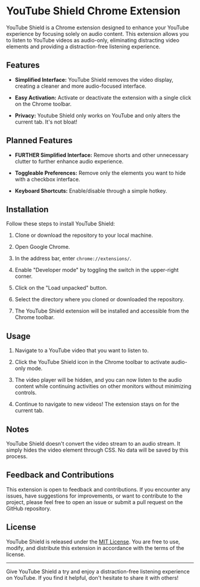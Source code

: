 # YouTube Shield Chrome Extension

YouTube Shield is a Chrome extension designed to enhance your YouTube experience by focusing solely on audio content. This extension allows you to listen to YouTube videos as audio-only, eliminating distracting video elements and providing a distraction-free listening experience.

## Features

- **Simplified Interface:** YouTube Shield removes the video display, creating a cleaner and more audio-focused interface.

- **Easy Activation:** Activate or deactivate the extension with a single click on the Chrome toolbar.

- **Privacy:** Youtube Shield only works on YouTube and only alters the current tab. It's not bloat!

## Planned Features

- **FURTHER Simplified Interface:** Remove shorts and other unnecessary clutter to further enhance audio experience.

- **Toggleable Preferences:** Remove only the elements you want to hide with a checkbox interface.

- **Keyboard Shortcuts:** Enable/disable through a simple hotkey.

## Installation

Follow these steps to install YouTube Shield:

1. Clone or download the repository to your local machine.

2. Open Google Chrome.

3. In the address bar, enter `chrome://extensions/`.

4. Enable "Developer mode" by toggling the switch in the upper-right corner.

5. Click on the "Load unpacked" button.

6. Select the directory where you cloned or downloaded the repository.

7. The YouTube Shield extension will be installed and accessible from the Chrome toolbar.

## Usage

1. Navigate to a YouTube video that you want to listen to.

2. Click the YouTube Shield icon in the Chrome toolbar to activate audio-only mode.

3. The video player will be hidden, and you can now listen to the audio content while continuing activities on other monitors without minimizing controls.

4. Continue to navigate to new videos! The extension stays on for the current tab.

## Notes

YouTube Shield doesn't convert the video stream to an audio stream. It simply hides the video element through CSS. No data will be saved by this process.

## Feedback and Contributions

This extension is open to feedback and contributions. If you encounter any issues, have suggestions for improvements, or want to contribute to the project, please feel free to open an issue or submit a pull request on the GitHub repository.

## License

YouTube Shield is released under the [MIT License](LICENSE). You are free to use, modify, and distribute this extension in accordance with the terms of the license.

---

Give YouTube Shield a try and enjoy a distraction-free listening experience on YouTube. If you find it helpful, don't hesitate to share it with others!